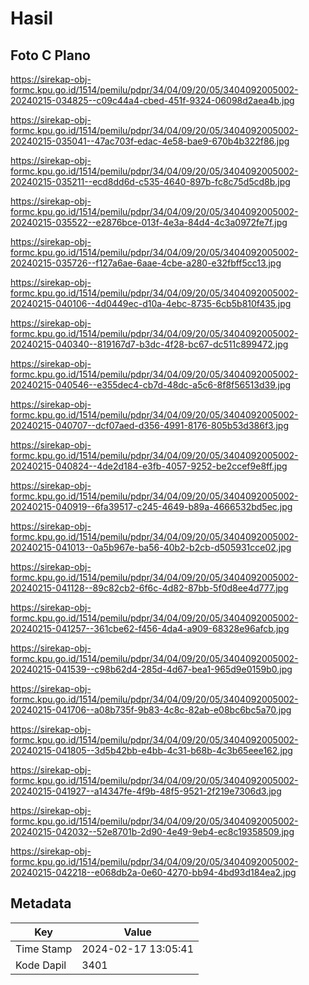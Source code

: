 # Hasil

## Foto C Plano

https://sirekap-obj-formc.kpu.go.id/1514/pemilu/pdpr/34/04/09/20/05/3404092005002-20240215-034825--c09c44a4-cbed-451f-9324-06098d2aea4b.jpg

https://sirekap-obj-formc.kpu.go.id/1514/pemilu/pdpr/34/04/09/20/05/3404092005002-20240215-035041--47ac703f-edac-4e58-bae9-670b4b322f86.jpg

https://sirekap-obj-formc.kpu.go.id/1514/pemilu/pdpr/34/04/09/20/05/3404092005002-20240215-035211--ecd8dd6d-c535-4640-897b-fc8c75d5cd8b.jpg

https://sirekap-obj-formc.kpu.go.id/1514/pemilu/pdpr/34/04/09/20/05/3404092005002-20240215-035522--e2876bce-013f-4e3a-84d4-4c3a0972fe7f.jpg

https://sirekap-obj-formc.kpu.go.id/1514/pemilu/pdpr/34/04/09/20/05/3404092005002-20240215-035726--f127a6ae-6aae-4cbe-a280-e32fbff5cc13.jpg

https://sirekap-obj-formc.kpu.go.id/1514/pemilu/pdpr/34/04/09/20/05/3404092005002-20240215-040106--4d0449ec-d10a-4ebc-8735-6cb5b810f435.jpg

https://sirekap-obj-formc.kpu.go.id/1514/pemilu/pdpr/34/04/09/20/05/3404092005002-20240215-040340--819167d7-b3dc-4f28-bc67-dc511c899472.jpg

https://sirekap-obj-formc.kpu.go.id/1514/pemilu/pdpr/34/04/09/20/05/3404092005002-20240215-040546--e355dec4-cb7d-48dc-a5c6-8f8f56513d39.jpg

https://sirekap-obj-formc.kpu.go.id/1514/pemilu/pdpr/34/04/09/20/05/3404092005002-20240215-040707--dcf07aed-d356-4991-8176-805b53d386f3.jpg

https://sirekap-obj-formc.kpu.go.id/1514/pemilu/pdpr/34/04/09/20/05/3404092005002-20240215-040824--4de2d184-e3fb-4057-9252-be2ccef9e8ff.jpg

https://sirekap-obj-formc.kpu.go.id/1514/pemilu/pdpr/34/04/09/20/05/3404092005002-20240215-040919--6fa39517-c245-4649-b89a-4666532bd5ec.jpg

https://sirekap-obj-formc.kpu.go.id/1514/pemilu/pdpr/34/04/09/20/05/3404092005002-20240215-041013--0a5b967e-ba56-40b2-b2cb-d505931cce02.jpg

https://sirekap-obj-formc.kpu.go.id/1514/pemilu/pdpr/34/04/09/20/05/3404092005002-20240215-041128--89c82cb2-6f6c-4d82-87bb-5f0d8ee4d777.jpg

https://sirekap-obj-formc.kpu.go.id/1514/pemilu/pdpr/34/04/09/20/05/3404092005002-20240215-041257--361cbe62-f456-4da4-a909-68328e96afcb.jpg

https://sirekap-obj-formc.kpu.go.id/1514/pemilu/pdpr/34/04/09/20/05/3404092005002-20240215-041539--c98b62d4-285d-4d67-bea1-965d9e0159b0.jpg

https://sirekap-obj-formc.kpu.go.id/1514/pemilu/pdpr/34/04/09/20/05/3404092005002-20240215-041706--a08b735f-9b83-4c8c-82ab-e08bc6bc5a70.jpg

https://sirekap-obj-formc.kpu.go.id/1514/pemilu/pdpr/34/04/09/20/05/3404092005002-20240215-041805--3d5b42bb-e4bb-4c31-b68b-4c3b65eee162.jpg

https://sirekap-obj-formc.kpu.go.id/1514/pemilu/pdpr/34/04/09/20/05/3404092005002-20240215-041927--a14347fe-4f9b-48f5-9521-2f219e7306d3.jpg

https://sirekap-obj-formc.kpu.go.id/1514/pemilu/pdpr/34/04/09/20/05/3404092005002-20240215-042032--52e8701b-2d90-4e49-9eb4-ec8c19358509.jpg

https://sirekap-obj-formc.kpu.go.id/1514/pemilu/pdpr/34/04/09/20/05/3404092005002-20240215-042218--e068db2a-0e60-4270-bb94-4bd93d184ea2.jpg


## Metadata

| Key        | Value               |
| ---------- | ------------------- |
| Time Stamp | 2024-02-17 13:05:41 |
| Kode Dapil | 3401                |



